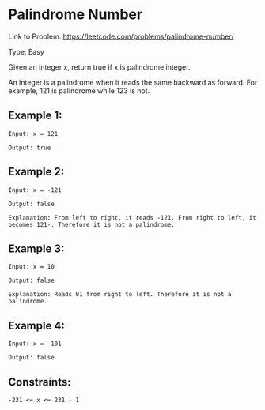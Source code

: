 # Palindrome Number
Link to Problem: https://leetcode.com/problems/palindrome-number/

Type: Easy

Given an integer x, return true if x is palindrome integer.

An integer is a palindrome when it reads the same backward as forward. For example, 121 is palindrome while 123 is not.
 

## __Example 1:__

    Input: x = 121

    Output: true
## __Example 2:__
    
    Input: x = -121

    Output: false

    Explanation: From left to right, it reads -121. From right to left, it becomes 121-. Therefore it is not a palindrome.

## __Example 3:__

    Input: x = 10

    Output: false

    Explanation: Reads 01 from right to left. Therefore it is not a palindrome.

## __Example 4:__
    
    Input: x = -101

    Output: false

## __Constraints:__

    -231 <= x <= 231 - 1